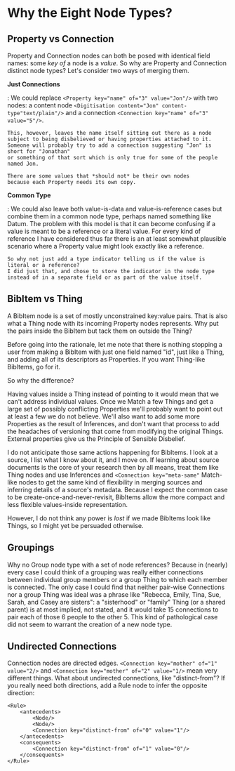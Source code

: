 Why the Eight Node Types?
=========================

Property vs Connection
----------------------

Property and Connection nodes can both be posed with identical field names:
some *key* *of* a node is a *value*.
So why are Property and Connection distinct node types?
Let's consider two ways of merging them.

**Just Connections**

:	We could replace `<Property key="name" of="3" value="Jon"/>` with two nodes:
	a content node `<Digitisation content="Jon" content-type"text/plain"/>`
	and a connection `<Connection key="name" of="3" value="5"/>`.
	
	This, however, leaves the name itself sitting out there as a node
	subject to being disbelieved or having properties attached to it.
	Someone will probably try to add a connection suggesting "Jon" is short for "Jonathan"
	or something of that sort which is only true for some of the people named Jon.
	
	There are some values that *should not* be their own nodes
	because each Property needs its own copy.

**Common Type**

:	We could also leave both value-is-data and value-is-reference cases
	but combine them in a common node type, perhaps named something like Datum.
	The problem with this model is that it can become confusing if a value 
	is meant to be a reference or a literal value.
	For every kind of reference I have considered thus far
	there is an at least somewhat plausible scenario where a Property value
	might look exactly like a reference.
	
	So why not just add a type indicator telling us if the value is literal or a reference?
	I did just that, and chose to store the indicator in the node type
	instead of in a separate field or as part of the value itself.



BibItem vs Thing
----------------

A BibItem node is a set of mostly unconstrained key:value pairs.
That is also what a Thing node with its incoming Property nodes represents.
Why put the pairs inside the BibItem but tack them on outside the Thing?

Before going into the rationale, let me note that there is nothing stopping a user
from making a BibItem with just one field named "id", just like a Thing,
and adding all of its descriptors as Properties.
If you want Thing-like BibItems, go for it.

So why the difference?

Having values inside a Thing instead of pointing to it
would mean that we can't address individual values.
Once we Match a few Things and get a large set of possibly conflicting Properties
we'll probably want to point out at least a few we do not believe.
We'll also want to add some more Properties as the result of Inferences,
and don't want that process to add the headaches of versioning that come from modifying the original Things.
External properties give us the Principle of Sensible Disbelief.

I do not anticipate those same actions happening for BibItems.
I look at a source, I list what I know about it, and I move on.
If learning about source documents is the core of your research
then by all means, treat them like Thing nodes
and use Inferences and `<Connection key="meta-same"` Match-like nodes
to get the same kind of flexibility in merging sources and inferring details of a source's metadata.
Because I expect the common case to be create-once-and-never-revisit,
BibItems allow the more compact and less flexible values-inside representation.

However, I do not think any power is *lost* if we made BibItems look like Things,
so I might yet be persuaded otherwise.


Groupings
---------

Why no Group node type with a set of node references?
Because in (nearly) every case I could think of
a grouping was really either connections between individual group members
or a group Thing to which each member is connected.
The only case I could find that neither pair-wise Connections
nor a group Thing was ideal was a phrase like "Rebecca, Emily, Tina, Sue, Sarah, and Casey are sisters":
a "sisterhood" or "family" Thing (or a shared parent) is at most implied, not stated,
and it would take 15 connections to pair each of those 6 people to the other 5.
This kind of pathological case did not seem to warrant the creation of a new node type.


Undirected Connections
----------------------

Connection nodes are directed edges.
`<Connection key="mother" of="1" value="2/>`
and `<Connection key="mother" of="2" value="1/>` mean very different things.
What about undirected connections, like "distinct-from"?
If you really need both directions, add a Rule node to infer the opposite direction:

	<Rule>
		<antecedents>
			<Node/>
			<Node/>
			<Connection key="distinct-from" of="0" value="1"/>
		</antecedents>
		<consequents>
			<Connection key="distinct-from" of="1" value="0"/>
		</consequents>
	</Rule>


